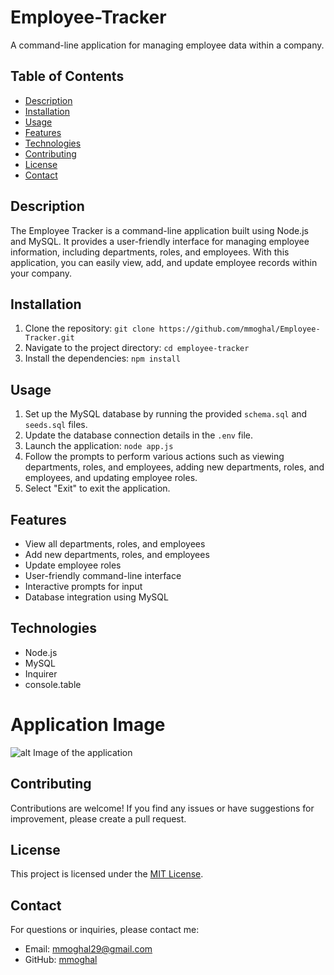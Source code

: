 # Employee-Tracker

A command-line application for managing employee data within a company.

## Table of Contents

- [Description](#description)
- [Installation](#installation)
- [Usage](#usage)
- [Features](#features)
- [Technologies](#technologies)
- [Contributing](#contributing)
- [License](#license)
- [Contact](#contact)

## Description

The Employee Tracker is a command-line application built using Node.js and MySQL. It provides a user-friendly interface for managing employee information, including departments, roles, and employees. With this application, you can easily view, add, and update employee records within your company.

## Installation

1. Clone the repository: `git clone https://github.com/mmoghal/Employee-Tracker.git`
2. Navigate to the project directory: `cd employee-tracker`
3. Install the dependencies: `npm install`

## Usage

1. Set up the MySQL database by running the provided `schema.sql` and `seeds.sql` files.
2. Update the database connection details in the `.env` file.
3. Launch the application: `node app.js`
4. Follow the prompts to perform various actions such as viewing departments, roles, and employees, adding new departments, roles, and employees, and updating employee roles.
5. Select "Exit" to exit the application.

## Features

- View all departments, roles, and employees
- Add new departments, roles, and employees
- Update employee roles
- User-friendly command-line interface
- Interactive prompts for input
- Database integration using MySQL

## Technologies

- Node.js
- MySQL
- Inquirer
- console.table

# Application Image

![alt Image of the application](https://https://github.com/mmoghal/Employee-Tracker/blob/main/pic.png)

## Contributing

Contributions are welcome! If you find any issues or have suggestions for improvement, please create a pull request.

## License

This project is licensed under the [MIT License](LICENSE).

## Contact

For questions or inquiries, please contact me:

- Email: [mmoghal29@gmail.com](mailto:your-email@example.com)
- GitHub: [mmoghal](https://github.com/mmoghal)

